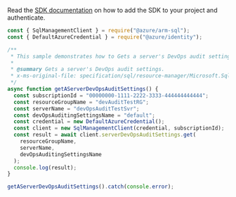 Read the [SDK documentation](https://github.com/Azure/azure-sdk-for-js/blob/%40azure%2Farm-sql_9.0.1/sdk/sql/arm-sql/README.md) on how to add the SDK to your project and authenticate.

```javascript
const { SqlManagementClient } = require("@azure/arm-sql");
const { DefaultAzureCredential } = require("@azure/identity");

/**
 * This sample demonstrates how to Gets a server's DevOps audit settings.
 *
 * @summary Gets a server's DevOps audit settings.
 * x-ms-original-file: specification/sql/resource-manager/Microsoft.Sql/preview/2020-11-01-preview/examples/ServerDevOpsAuditGet.json
 */
async function getAServerDevOpsAuditSettings() {
  const subscriptionId = "00000000-1111-2222-3333-444444444444";
  const resourceGroupName = "devAuditTestRG";
  const serverName = "devOpsAuditTestSvr";
  const devOpsAuditingSettingsName = "default";
  const credential = new DefaultAzureCredential();
  const client = new SqlManagementClient(credential, subscriptionId);
  const result = await client.serverDevOpsAuditSettings.get(
    resourceGroupName,
    serverName,
    devOpsAuditingSettingsName
  );
  console.log(result);
}

getAServerDevOpsAuditSettings().catch(console.error);
```
